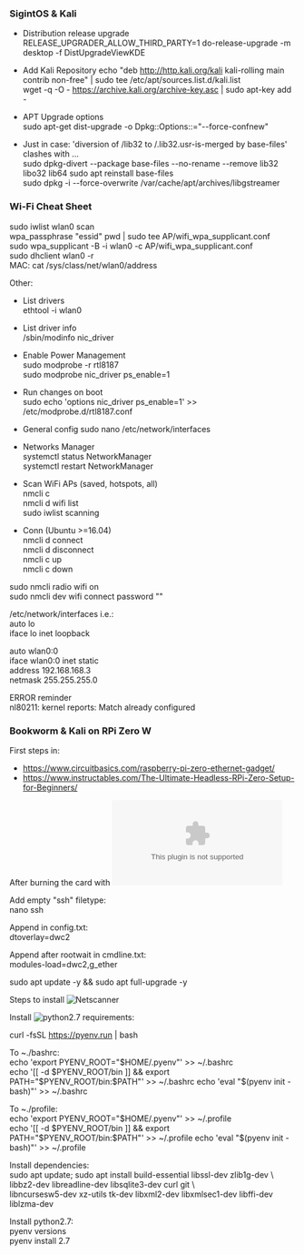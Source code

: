 ### SigintOS & Kali

 - Distribution release upgrade  
RELEASE_UPGRADER_ALLOW_THIRD_PARTY=1 do-release-upgrade -m desktop -f DistUpgradeViewKDE  
  
 - Add Kali Repository
echo "deb http://http.kali.org/kali kali-rolling main contrib non-free" | sudo tee /etc/apt/sources.list.d/kali.list  
wget -q -O - https://archive.kali.org/archive-key.asc | sudo apt-key add -  
  
 - APT Upgrade options  
sudo apt-get dist-upgrade -o Dpkg::Options::="--force-confnew"  

 - Just in case: 'diversion of /lib32 to /.lib32.usr-is-merged by base-files' clashes with ...  
sudo dpkg-divert --package base-files --no-rename --remove lib32 libo32 lib64
sudo apt reinstall base-files  
sudo dpkg -i --force-overwrite /var/cache/apt/archives/libgstreamer  

### Wi-Fi Cheat Sheet

sudo iwlist wlan0 scan  
wpa_passphrase "essid" pwd | sudo tee AP/wifi_wpa_supplicant.conf  
sudo wpa_supplicant -B -i wlan0 -c AP/wifi_wpa_supplicant.conf  
sudo dhclient wlan0 -r  
MAC: cat /sys/class/net/wlan0/address  
  
Other:  
 - List drivers  
 ethtool -i wlan0  
  
 - List driver info  
 /sbin/modinfo nic_driver  
  
 - Enable Power Management  
 sudo modprobe -r rtl8187  
 sudo modprobe nic_driver ps_enable=1  
  
 - Run changes on boot  
 sudo echo 'options nic_driver ps_enable=1' >> /etc/modprobe.d/rtl8187.conf

 - General config
sudo nano /etc/network/interfaces

 - Networks Manager  
systemctl status NetworkManager  
systemctl restart NetworkManager  

 - Scan WiFi APs (saved, hotspots, all)  
nmcli c  
nmcli d wifi list  
sudo iwlist <WifiInterface> scanning  

 - Conn (Ubuntu >=16.04)  
nmcli d connect <WifiInterface>  
nmcli d disconnect <WifiInterface>  
nmcli c up <SavedWiFiConn>  
nmcli c down <SavedWiFiConn>  
  
sudo nmcli radio wifi on  
sudo nmcli dev wifi connect <wifi-ssid> password "<network-password>"  
  
/etc/network/interfaces  i.e.:  
auto lo  
iface lo inet loopback  
  
auto wlan0:0  
iface wlan0:0 inet static  
address 192.168.168.3  
netmask 255.255.255.0  
  
ERROR reminder  
nl80211: kernel reports: Match already configured  

  
### Bookworm & Kali on RPi Zero W  
  
First steps in:  
 - https://www.circuitbasics.com/raspberry-pi-zero-ethernet-gadget/  
 - https://www.instructables.com/The-Ultimate-Headless-RPi-Zero-Setup-for-Beginners/  
  
After burning the card with ![the official burner](https://downloads.raspberrypi.org/imager/imager_latest.exe)  
  
Add empty "ssh" filetype:  
nano ssh  
  
Append in config.txt:  
dtoverlay=dwc2  
  
Append after rootwait in cmdline.txt:  
modules-load=dwc2,g_ether  
   
sudo apt update -y && sudo apt full-upgrade -y  

Steps to install ![Netscanner](https://github.com/Chleba/netscanner)  
  
Install ![python2.7 requirements](https://github.com/pyenv/pyenv?tab=readme-ov-file#a-getting-pyenv):  
  
curl -fsSL https://pyenv.run | bash  
  
To ~./bashrc:  
echo 'export PYENV_ROOT="$HOME/.pyenv"' >> ~/.bashrc  
echo '[[ -d $PYENV_ROOT/bin ]] && export PATH="$PYENV_ROOT/bin:$PATH"' >> ~/.bashrc  
echo 'eval "$(pyenv init - bash)"' >> ~/.bashrc  
  
To ~./profile:  
echo 'export PYENV_ROOT="$HOME/.pyenv"' >> ~/.profile  
echo '[[ -d $PYENV_ROOT/bin ]] && export PATH="$PYENV_ROOT/bin:$PATH"' >> ~/.profile  
echo 'eval "$(pyenv init - bash)"' >> ~/.profile  
  
Install dependencies:  
sudo apt update; sudo apt install build-essential libssl-dev zlib1g-dev \  
libbz2-dev libreadline-dev libsqlite3-dev curl git \  
libncursesw5-dev xz-utils tk-dev libxml2-dev libxmlsec1-dev libffi-dev liblzma-dev  
  
Install python2.7:  
pyenv versions  
pyenv install 2.7  

